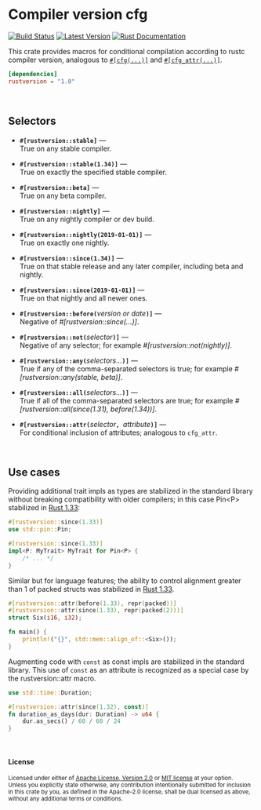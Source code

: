 Compiler version cfg
====================

[![Build Status](https://api.travis-ci.com/dtolnay/rustversion.svg?branch=master)](https://travis-ci.com/dtolnay/rustversion)
[![Latest Version](https://img.shields.io/crates/v/rustversion.svg)](https://crates.io/crates/rustversion)
[![Rust Documentation](https://img.shields.io/badge/api-rustdoc-blue.svg)](https://docs.rs/rustversion)

This crate provides macros for conditional compilation according to rustc
compiler version, analogous to [`#[cfg(...)]`][cfg] and
[`#[cfg_attr(...)]`][cfg_attr].

[cfg]: https://doc.rust-lang.org/reference/conditional-compilation.html#the-cfg-attribute
[cfg_attr]: https://doc.rust-lang.org/reference/conditional-compilation.html#the-cfg_attr-attribute

```toml
[dependencies]
rustversion = "1.0"
```

<br>

## Selectors

- <b>`#[rustversion::stable]`</b>
  —<br>
  True on any stable compiler.

- <b>`#[rustversion::stable(1.34)]`</b>
  —<br>
  True on exactly the specified stable compiler.

- <b>`#[rustversion::beta]`</b>
  —<br>
  True on any beta compiler.

- <b>`#[rustversion::nightly]`</b>
  —<br>
  True on any nightly compiler or dev build.

- <b>`#[rustversion::nightly(2019-01-01)]`</b>
  —<br>
  True on exactly one nightly.

- <b>`#[rustversion::since(1.34)]`</b>
  —<br>
  True on that stable release and any later compiler, including beta and
  nightly.

- <b>`#[rustversion::since(2019-01-01)]`</b>
  —<br>
  True on that nightly and all newer ones.

- <b>`#[rustversion::before(`</b><i>version or date</i><b>`)]`</b>
  —<br>
  Negative of *#[rustversion::since(...)]*.

- <b>`#[rustversion::not(`</b><i>selector</i><b>`)]`</b>
  —<br>
  Negative of any selector; for example *#[rustversion::not(nightly)]*.

- <b>`#[rustversion::any(`</b><i>selectors...</i><b>`)]`</b>
  —<br>
  True if any of the comma-separated selectors is true; for example
  *#[rustversion::any(stable, beta)]*.

- <b>`#[rustversion::all(`</b><i>selectors...</i><b>`)]`</b>
  —<br>
  True if all of the comma-separated selectors are true; for example
  *#[rustversion::all(since(1.31), before(1.34))]*.

- <b>`#[rustversion::attr(`</b><i>selector</i><b>`, `</b><i>attribute</i><b>`)]`</b>
  —<br>
  For conditional inclusion of attributes; analogous to `cfg_attr`.

<br>

## Use cases

Providing additional trait impls as types are stabilized in the standard library
without breaking compatibility with older compilers; in this case Pin\<P\>
stabilized in [Rust 1.33][pin]:

[pin]: https://blog.rust-lang.org/2019/02/28/Rust-1.33.0.html#pinning

```rust
#[rustversion::since(1.33)]
use std::pin::Pin;

#[rustversion::since(1.33)]
impl<P: MyTrait> MyTrait for Pin<P> {
    /* ... */
}
```

Similar but for language features; the ability to control alignment greater than
1 of packed structs was stabilized in [Rust 1.33][packed].

[packed]: https://github.com/rust-lang/rust/blob/master/RELEASES.md#version-1330-2019-02-28

```rust
#[rustversion::attr(before(1.33), repr(packed))]
#[rustversion::attr(since(1.33), repr(packed(2)))]
struct Six(i16, i32);

fn main() {
    println!("{}", std::mem::align_of::<Six>());
}
```

Augmenting code with `const` as const impls are stabilized in the standard
library. This use of `const` as an attribute is recognized as a special case by
the rustversion::attr macro.

```rust
use std::time::Duration;

#[rustversion::attr(since(1.32), const)]
fn duration_as_days(dur: Duration) -> u64 {
    dur.as_secs() / 60 / 60 / 24
}
```

<br>

#### License

<sup>
Licensed under either of <a href="LICENSE-APACHE">Apache License, Version
2.0</a> or <a href="LICENSE-MIT">MIT license</a> at your option.
</sup>

<br>

<sub>
Unless you explicitly state otherwise, any contribution intentionally submitted
for inclusion in this crate by you, as defined in the Apache-2.0 license, shall
be dual licensed as above, without any additional terms or conditions.
</sub>
